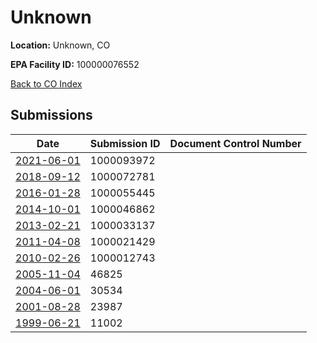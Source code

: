 # Unknown

**Location:** Unknown, CO

**EPA Facility ID:** 100000076552

[Back to CO Index](../../index.md)

## Submissions

| Date | Submission ID | Document Control Number |
|------|--------------|-------------------------|
| [2021-06-01](submissions/1000093972.md) | 1000093972 |  |
| [2018-09-12](submissions/1000072781.md) | 1000072781 |  |
| [2016-01-28](submissions/1000055445.md) | 1000055445 |  |
| [2014-10-01](submissions/1000046862.md) | 1000046862 |  |
| [2013-02-21](submissions/1000033137.md) | 1000033137 |  |
| [2011-04-08](submissions/1000021429.md) | 1000021429 |  |
| [2010-02-26](submissions/1000012743.md) | 1000012743 |  |
| [2005-11-04](submissions/46825.md) | 46825 |  |
| [2004-06-01](submissions/30534.md) | 30534 |  |
| [2001-08-28](submissions/23987.md) | 23987 |  |
| [1999-06-21](submissions/11002.md) | 11002 |  |
